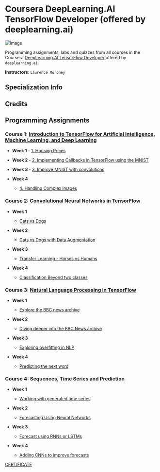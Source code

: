 # Coursera DeepLearning.AI TensorFlow Developer (offered by deeplearning.ai)
![image](https://user-images.githubusercontent.com/45831222/188260468-ea7ec230-674f-402e-8dec-3fd70775024c.png)

Programming assignments, labs and quizzes from all courses in the Coursera [DeepLearning.AI TensorFlow Developer](https://www.coursera.org/professional-certificates/tensorflow-in-practice) offered by `deeplearning.ai`.

**Instructors**: `Laurence Moroney`

## Specialization Info

## Credits


## Programming Assignments

### Course 1: [Introduction to TensorFlow for Artificial Intelligence, Machine Learning, and Deep Learning](https://www.coursera.org/learn/introduction-tensorflow?specialization=tensorflow-in-practice)
  
  - **Week 1** - [1. Housing Prices](https://github.com/dileepkanumuri/Deeplearning.ai--TensorFlow-Developer-Professional-Certificate/blob/main/1.%20Introduction%20to%20TensorFlow%20for%20Artificial%20Intelligence%2C%20Machine%20Learning%2C%20and%20Deep%20Learning%20specialization/1.%20Housing%20Prices.ipynb)
   
  - **Week 2** - [2. Implementing Callbacks in TensorFlow using the MNIST](https://github.com/dileepkanumuri/Deeplearning.ai--TensorFlow-Developer-Professional-Certificate/blob/main/1.%20Introduction%20to%20TensorFlow%20for%20Artificial%20Intelligence%2C%20Machine%20Learning%2C%20and%20Deep%20Learning%20specialization/2.%20Implementing%20Callbacks%20in%20TensorFlow%20using%20the%20MNIST.ipynb)
  - **Week 3** - [3. Improve MNIST with convolutions](https://github.com/dileepkanumuri/Deeplearning.ai--TensorFlow-Developer-Professional-Certificate/blob/main/1.%20Introduction%20to%20TensorFlow%20for%20Artificial%20Intelligence%2C%20Machine%20Learning%2C%20and%20Deep%20Learning%20specialization/3.%20Improve%20MNIST%20with%20convolutions.ipynb)
  - **Week 4**
      - [4. Handling Complex Images](https://github.com/dileepkanumuri/Deeplearning.ai--TensorFlow-Developer-Professional-Certificate/blob/main/1.%20Introduction%20to%20TensorFlow%20for%20Artificial%20Intelligence%2C%20Machine%20Learning%2C%20and%20Deep%20Learning%20specialization/4.%20Handling%20Complex%20Images.ipynb)

### Course 2: [Convolutional Neural Networks in TensorFlow](https://www.coursera.org/learn/convolutional-neural-networks-tensorflow?specialization=tensorflow-in-practice)
  - **Week 1**
      - [Cats vs Dogs](https://github.com/dileepkanumuri/Deeplearning.ai--TensorFlow-Developer-Professional-Certificate/blob/main/2.%20Convolutional%20Neural%20Networks%20in%20TensorFlow/1.%20Cats%20vs%20Dogs.ipynb)
   
  - **Week 2** 
      - [Cats vs Dogs with Data Augmentation](https://github.com/dileepkanumuri/Deeplearning.ai--TensorFlow-Developer-Professional-Certificate/blob/main/2.%20Convolutional%20Neural%20Networks%20in%20TensorFlow/2.%20Cats%20vs%20Dogs%20with%20Data%20Augmentation.ipynb)
   
  - **Week 3** 
      - [Transfer Learning - Horses vs Humans](https://github.com/dileepkanumuri/Deeplearning.ai--TensorFlow-Developer-Professional-Certificate/blob/main/2.%20Convolutional%20Neural%20Networks%20in%20TensorFlow/3.%20Transfer%20Learning%20-%20Horses%20vs%20Humans.ipynb)
  
  - **Week 4** 
      - [Classification Beyond two classes](https://github.com/dileepkanumuri/Deeplearning.ai--TensorFlow-Developer-Professional-Certificate/blob/main/2.%20Convolutional%20Neural%20Networks%20in%20TensorFlow/4.%20Classification%20Beyond%20two%20classes.ipynb)
 
### Course 3: [Natural Language Processing in TensorFlow](https://www.coursera.org/learn/natural-language-processing-tensorflow?specialization=tensorflow-in-practice)
  - **Week 1** 
      - [Explore the BBC news archive](https://github.com/dileepkanumuri/Deeplearning.ai--TensorFlow-Developer-Professional-Certificate/blob/main/3.%20Natural%20Language%20Processing%20in%20TensorFlow/1.%20Explore%20the%20BBC%20news%20archive.ipynb)
    
  - **Week 2** 
      - [Diving deeper into the BBC News archive](https://github.com/dileepkanumuri/Deeplearning.ai--TensorFlow-Developer-Professional-Certificate/blob/main/3.%20Natural%20Language%20Processing%20in%20TensorFlow/2.%20Diving%20deeper%20into%20the%20BBC%20News%20archive.ipynb)
  
  - **Week 3** 
      - [Exploring overfitting in NLP](https://github.com/dileepkanumuri/Deeplearning.ai--TensorFlow-Developer-Professional-Certificate/blob/main/3.%20Natural%20Language%20Processing%20in%20TensorFlow/3.%20Exploring%20overfitting%20in%20NLP.ipynb)

  - **Week 4** 
      - [Predicting the next word](https://github.com/dileepkanumuri/Deeplearning.ai--TensorFlow-Developer-Professional-Certificate/blob/main/3.%20Natural%20Language%20Processing%20in%20TensorFlow/4.%20Predicting%20the%20next%20word.ipynb)
 
### Course 4: [Sequences, Time Series and Prediction](https://www.coursera.org/learn/tensorflow-sequences-time-series-and-prediction?specialization=tensorflow-in-practice)
  - **Week 1** 
      - [Working with generated time series](https://github.com/dileepkanumuri/Deeplearning.ai--TensorFlow-Developer-Professional-Certificate/blob/main/4.%20Sequences%2C%20Time%20Series%20and%20Prediction/1.%20Working%20with%20generated%20time%20series.ipynb)
    
  - **Week 2** 
      - [Forecasting Using Neural Networks](https://github.com/dileepkanumuri/Deeplearning.ai--TensorFlow-Developer-Professional-Certificate/blob/main/4.%20Sequences%2C%20Time%20Series%20and%20Prediction/2.%20Forecasting%20Using%20Neural%20Networks.ipynb)
  
  - **Week 3** 
      - [Forecast using RNNs or LSTMs](https://github.com/dileepkanumuri/Deeplearning.ai--TensorFlow-Developer-Professional-Certificate/blob/main/4.%20Sequences%2C%20Time%20Series%20and%20Prediction/3.%20Forecast%20using%20RNNs%20or%20LSTMs.ipynb)

  - **Week 4** 
      - [Adding CNNs to improve forecasts](https://github.com/dileepkanumuri/Deeplearning.ai--TensorFlow-Developer-Professional-Certificate/blob/main/4.%20Sequences%2C%20Time%20Series%20and%20Prediction/4.%20Adding%20CNNs%20to%20improve%20forecasts.ipynb)
      
[CERTIFICATE](https://www.coursera.org/account/accomplishments/specialization/certificate/YEYFC9ZSVZFQ)
       
